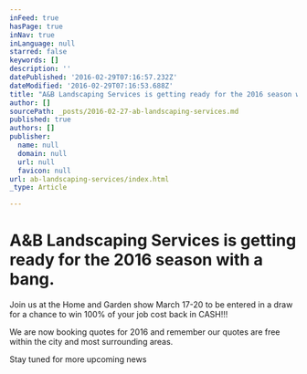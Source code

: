```yaml
---
inFeed: true
hasPage: true
inNav: true
inLanguage: null
starred: false
keywords: []
description: ''
datePublished: '2016-02-29T07:16:57.232Z'
dateModified: '2016-02-29T07:16:53.688Z'
title: "A&B Landscaping Services is getting ready for the 2016 season with a bang. \_"
author: []
sourcePath: _posts/2016-02-27-ab-landscaping-services.md
published: true
authors: []
publisher:
  name: null
  domain: null
  url: null
  favicon: null
url: ab-landscaping-services/index.html
_type: Article

---
```

# A&B Landscaping Services is getting ready for the 2016 season with a bang.  

Join us at the Home and Garden show March 17-20 to be entered in a draw for a chance to win 100% of your job cost back in CASH!!!

We are now booking quotes for 2016 and remember our quotes are free within the city and most surrounding areas. 

Stay tuned for more upcoming news